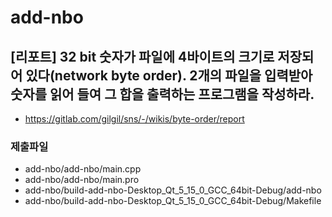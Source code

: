 # add-nbo
## [리포트] 32 bit 숫자가 파일에 4바이트의 크기로 저장되어 있다(network byte order). 2개의 파일을 입력받아 숫자를 읽어 들여 그 합을 출력하는 프로그램을 작성하라.
- https://gitlab.com/gilgil/sns/-/wikis/byte-order/report
### 제출파일
 - add-nbo/add-nbo/main.cpp
 - add-nbo/add-nbo/main.pro
 - add-nbo/build-add-nbo-Desktop_Qt_5_15_0_GCC_64bit-Debug/add-nbo
 - add-nbo/build-add-nbo-Desktop_Qt_5_15_0_GCC_64bit-Debug/Makefile
